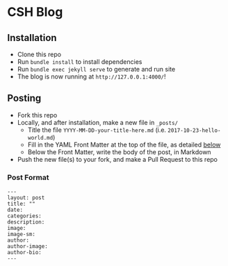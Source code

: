# CSH Blog

## Installation
* Clone this repo
* Run `bundle install` to install dependencies
* Run `bundle exec jekyll serve` to generate and run site
* The blog is now running at `http://127.0.0.1:4000/`!

## Posting
* Fork this repo
* Locally, and after installation, make a new file in `_posts/`
  * Title the file `YYYY-MM-DD-your-title-here.md` (i.e. `2017-10-23-hello-world.md`)
  * Fill in the YAML Front Matter at the top of the file, as detailed [below](#post-format)
  * Below the Front Matter, write the body of the post, in Markdown
* Push the new file(s) to your fork, and make a Pull Request to this repo

### Post Format
    ---
    layout: post
    title: ""
    date: 
    categories:
    description: 
    image: 
    image-sm:
    author: 
    author-image: 
    author-bio: 
    ---
